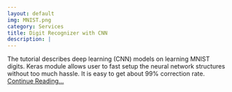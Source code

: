 ```yaml
---
layout: default
img: MNIST.png
category: Services
title: Digit Recognizer with CNN
description: |
---
```

  The tutorial describes deep learning (CNN) models on learning MNIST digits. Keras module allows user to fast setup the neural network structures without too much hassle. It is easy to get about 99% correction rate.  [Continue Reading...](/CNN)
